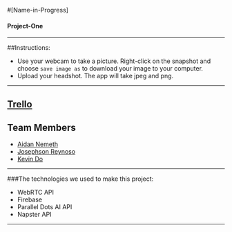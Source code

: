 #[Name-in-Progress]
#### Project-One

---------------

##Instructions:
* Use your webcam to take a picture. Right-click on the snapshot and choose `save image as` to download your image to your computer. 
* Upload your headshot. The app will take jpeg and png.

---------------
## [Trello](https://trello.com/b/aIbXUAJ1/project-one) ##
## Team Members ## 
* [Aidan Nemeth](https://github.com/ironaidan)
* [Josephson Reynoso](https://github.com/JSR88431)
* [Kevin Do](https://github.com/do-kevin)

---------------

###The technologies we used to make this project:
- WebRTC API
- Firebase
- Parallel Dots AI API
- Napster API

--------------
